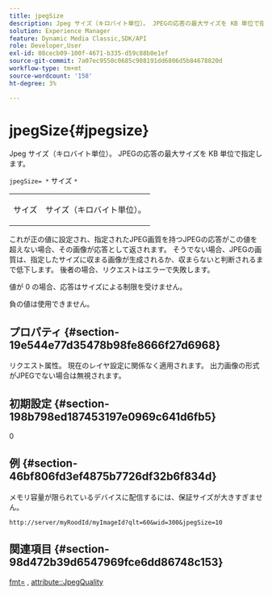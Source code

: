 ```yaml
---
title: jpegSize
description: Jpeg サイズ（キロバイト単位）。 JPEGの応答の最大サイズを KB 単位で指定します。
solution: Experience Manager
feature: Dynamic Media Classic,SDK/API
role: Developer,User
exl-id: 08cecb09-100f-4671-b335-d59c88b0e1ef
source-git-commit: 7a07ec9550c0685c908191dd6806d5b84678820d
workflow-type: tm+mt
source-wordcount: '158'
ht-degree: 3%

---
```


# jpegSize{#jpegsize}

Jpeg サイズ（キロバイト単位）。 JPEGの応答の最大サイズを KB 単位で指定します。

`jpegSize= *` サイズ `*`

<table id="simpletable_EC2A8D8B65854B45B9CB184DA1069355"> 
 <tr class="strow"> 
  <td class="stentry"> <p><span class="codeph"> <span class="varname"> サイズ </span></span> </p> </td> 
  <td class="stentry"> <p>サイズ（キロバイト単位）。 </p></td> 
 </tr> 
</table>

これが正の値に設定され、指定されたJPEG画質を持つJPEGの応答がこの値を超えない場合、その画像が応答として返されます。 そうでない場合、JPEGの画質は、指定したサイズに収まる画像が生成されるか、収まらないと判断されるまで低下します。 後者の場合、リクエストはエラーで失敗します。

値が 0 の場合、応答はサイズによる制限を受けません。

負の値は使用できません。

## プロパティ {#section-19e544e77d35478b98fe8666f27d6968}

リクエスト属性。 現在のレイヤ設定に関係なく適用されます。 出力画像の形式がJPEGでない場合は無視されます。

## 初期設定 {#section-198b798ed187453197e0969c641d6fb5}

0

## 例 {#section-46bf806fd3ef4875b7726df32b6f834d}

メモリ容量が限られているデバイスに配信するには、保証サイズが大きすぎません。

`http://server/myRoodId/myImageId?qlt=60&wid=300&jpegSize=10`

## 関連項目 {#section-98d472b39d6547969fce6dd86748c153}

[fmt=](../../../../../is-api/http-ref/image-serving-api-ref/c-http-protocol-reference/c-command-reference/r-is-http-fmt.md#reference-cdf10043423b45ba9fe15157fb3ae37a) , [attribute::JpegQuality](../../../../../is-api/image-catalog/image-serving-api-ref/c-image-catalog-reference/c-attributes-reference/r-jpegquality.md#reference-4a879e7c46024c8a898a9fd226f9eb09)
